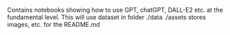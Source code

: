 Contains notebooks showing how to use GPT, chatGPT, DALL-E2 etc. at the fundamental level.
This will use dataset in folder ./data
./assets stores images, etc. for the README.md